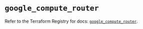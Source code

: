 # `google_compute_router`

Refer to the Terraform Registry for docs: [`google_compute_router`](https://registry.terraform.io/providers/hashicorp/google-beta/5.36.0/docs/resources/google_compute_router).
